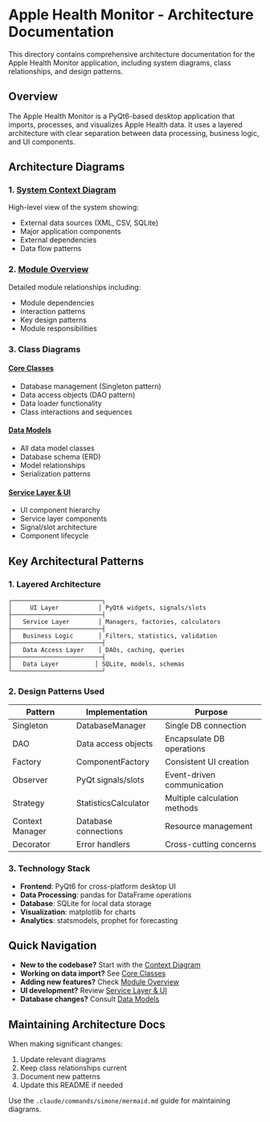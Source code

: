 # Apple Health Monitor - Architecture Documentation

This directory contains comprehensive architecture documentation for the Apple Health Monitor application, including system diagrams, class relationships, and design patterns.

## Overview

The Apple Health Monitor is a PyQt6-based desktop application that imports, processes, and visualizes Apple Health data. It uses a layered architecture with clear separation between data processing, business logic, and UI components.

## Architecture Diagrams

### 1. [System Context Diagram](./context_diagram.md)
High-level view of the system showing:
- External data sources (XML, CSV, SQLite)
- Major application components
- External dependencies
- Data flow patterns

### 2. [Module Overview](./module_overview.md)
Detailed module relationships including:
- Module dependencies
- Interaction patterns
- Key design patterns
- Module responsibilities

### 3. Class Diagrams

#### [Core Classes](./class_diagrams/core_classes.md)
- Database management (Singleton pattern)
- Data access objects (DAO pattern)
- Data loader functionality
- Class interactions and sequences

#### [Data Models](./class_diagrams/data_models.md)
- All data model classes
- Database schema (ERD)
- Model relationships
- Serialization patterns

#### [Service Layer & UI](./class_diagrams/service_layer.md)
- UI component hierarchy
- Service layer components
- Signal/slot architecture
- Component lifecycle

## Key Architectural Patterns

### 1. **Layered Architecture**
```
┌─────────────────────────┐
│     UI Layer           │ PyQt6 widgets, signals/slots
├─────────────────────────┤
│   Service Layer        │ Managers, factories, calculators
├─────────────────────────┤
│   Business Logic       │ Filters, statistics, validation
├─────────────────────────┤
│   Data Access Layer    │ DAOs, caching, queries
├─────────────────────────┤
│   Data Layer          │ SQLite, models, schemas
└─────────────────────────┘
```

### 2. **Design Patterns Used**

| Pattern | Implementation | Purpose |
|---------|---------------|---------|
| Singleton | DatabaseManager | Single DB connection |
| DAO | Data access objects | Encapsulate DB operations |
| Factory | ComponentFactory | Consistent UI creation |
| Observer | PyQt signals/slots | Event-driven communication |
| Strategy | StatisticsCalculator | Multiple calculation methods |
| Context Manager | Database connections | Resource management |
| Decorator | Error handlers | Cross-cutting concerns |

### 3. **Technology Stack**

- **Frontend**: PyQt6 for cross-platform desktop UI
- **Data Processing**: pandas for DataFrame operations
- **Database**: SQLite for local data storage
- **Visualization**: matplotlib for charts
- **Analytics**: statsmodels, prophet for forecasting

## Quick Navigation

- **New to the codebase?** Start with the [Context Diagram](./context_diagram.md)
- **Working on data import?** See [Core Classes](./class_diagrams/core_classes.md)
- **Adding new features?** Check [Module Overview](./module_overview.md)
- **UI development?** Review [Service Layer & UI](./class_diagrams/service_layer.md)
- **Database changes?** Consult [Data Models](./class_diagrams/data_models.md)

## Maintaining Architecture Docs

When making significant changes:

1. Update relevant diagrams
2. Keep class relationships current
3. Document new patterns
4. Update this README if needed

Use the `.claude/commands/simone/mermaid.md` guide for maintaining diagrams.